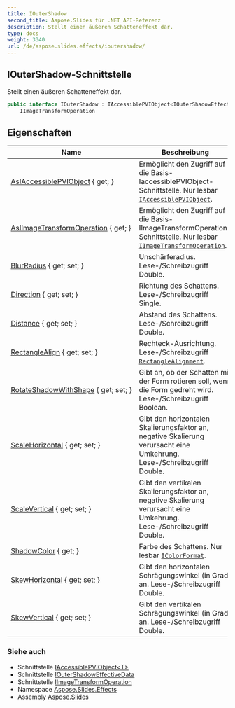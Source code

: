 ```yaml
---
title: IOuterShadow
second_title: Aspose.Slides für .NET API-Referenz
description: Stellt einen äußeren Schatteneffekt dar.
type: docs
weight: 3340
url: /de/aspose.slides.effects/ioutershadow/
---
```


## IOuterShadow-Schnittstelle

Stellt einen äußeren Schatteneffekt dar.

```csharp
public interface IOuterShadow : IAccessiblePVIObject<IOuterShadowEffectiveData>, 
    IImageTransformOperation
```

## Eigenschaften

| Name | Beschreibung |
| --- | --- |
| [AsIAccessiblePVIObject](../../aspose.slides.effects/ioutershadow/asiaccessiblepviobject) { get; } | Ermöglicht den Zugriff auf die Basis-IaccessiblePVIObject-Schnittstelle. Nur lesbar [`IAccessiblePVIObject`](../../aspose.slides/iaccessiblepviobject-1). |
| [AsIImageTransformOperation](../../aspose.slides.effects/ioutershadow/asiimagetransformoperation) { get; } | Ermöglicht den Zugriff auf die Basis-IImageTransformOperation-Schnittstelle. Nur lesbar [`IImageTransformOperation`](../iimagetransformoperation). |
| [BlurRadius](../../aspose.slides.effects/ioutershadow/blurradius) { get; set; } | Unschärferadius. Lese-/Schreibzugriff Double. |
| [Direction](../../aspose.slides.effects/ioutershadow/direction) { get; set; } | Richtung des Schattens. Lese-/Schreibzugriff Single. |
| [Distance](../../aspose.slides.effects/ioutershadow/distance) { get; set; } | Abstand des Schattens. Lese-/Schreibzugriff Double. |
| [RectangleAlign](../../aspose.slides.effects/ioutershadow/rectanglealign) { get; set; } | Rechteck-Ausrichtung. Lese-/Schreibzugriff [`RectangleAlignment`](../../aspose.slides/rectanglealignment). |
| [RotateShadowWithShape](../../aspose.slides.effects/ioutershadow/rotateshadowwithshape) { get; set; } | Gibt an, ob der Schatten mit der Form rotieren soll, wenn die Form gedreht wird. Lese-/Schreibzugriff Boolean. |
| [ScaleHorizontal](../../aspose.slides.effects/ioutershadow/scalehorizontal) { get; set; } | Gibt den horizontalen Skalierungsfaktor an, negative Skalierung verursacht eine Umkehrung. Lese-/Schreibzugriff Double. |
| [ScaleVertical](../../aspose.slides.effects/ioutershadow/scalevertical) { get; set; } | Gibt den vertikalen Skalierungsfaktor an, negative Skalierung verursacht eine Umkehrung. Lese-/Schreibzugriff Double. |
| [ShadowColor](../../aspose.slides.effects/ioutershadow/shadowcolor) { get; } | Farbe des Schattens. Nur lesbar [`IColorFormat`](../../aspose.slides/icolorformat). |
| [SkewHorizontal](../../aspose.slides.effects/ioutershadow/skewhorizontal) { get; set; } | Gibt den horizontalen Schrägungswinkel (in Grad) an. Lese-/Schreibzugriff Double. |
| [SkewVertical](../../aspose.slides.effects/ioutershadow/skewvertical) { get; set; } | Gibt den vertikalen Schrägungswinkel (in Grad) an. Lese-/Schreibzugriff Double. |

### Siehe auch

* Schnittstelle [IAccessiblePVIObject&lt;T&gt;](../../aspose.slides/iaccessiblepviobject-1)
* Schnittstelle [IOuterShadowEffectiveData](../ioutershadoweffectivedata)
* Schnittstelle [IImageTransformOperation](../iimagetransformoperation)
* Namespace [Aspose.Slides.Effects](../../aspose.slides.effects)
* Assembly [Aspose.Slides](../../)

<!-- DO NOT EDIT: generiert von xmldocmd für Aspose.Slides.dll -->